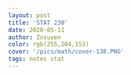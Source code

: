 ```yaml
---
layout: post
title: 'STAT 230'
date: 2020-05-11
author: Zosuven
color: rgb(255,204,153)
cover: '/pics/math/cover-138.PNG'
tags: notes stat
---
```

